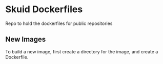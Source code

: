 # Skuid Dockerfiles

Repo to hold the dockerfiles for public repositories

## New Images

To build a new image, first create a directory for the image, and create a Dockerfile.

